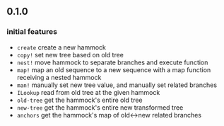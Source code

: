 ## 0.1.0

### initial features

- `create` create a new hammock
- `copy!` set new tree based on old tree
- `nest!` move hammock to separate branches and execute function
- `map!` map an old sequence to a new sequence with a map function receiving a nested hammock
- `man!` manually set new tree value, and manually set related branches
- `ILookup` read from old tree at the given hammock
- `old-tree` get the hammock's entire old tree
- `new-tree` get the hammock's entire new transformed tree
- `anchors` get the hammock's map of old<->new related branches

